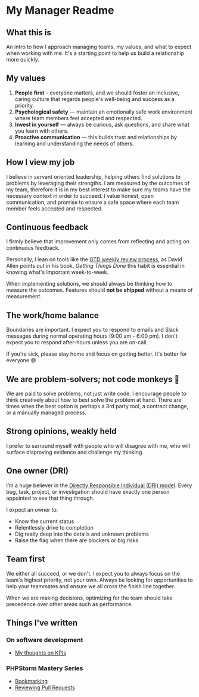 # My Manager Readme

## What this is
An intro to how I approach managing teams, my values, and what to expect when working with me. It's a starting point to help us build a relationship more quickly.

## My values
1. **People first** – everyone matters, and we should foster an inclusive, caring culture that regards people's well-being and success as a priority.
2. **Psychological safety** — maintain an emotionally safe work environment where team members feel accepted and respected.
3. **Invest in yourself** — always be curious, ask questions, and share what you learn with others.
4. **Proactive communication** — this builds trust and relationships by learning and understanding the needs of others.

## How I view my job

I believe in servant oriented leadership, helping others find solutions to problems by leveraging their strengths. I am measured by the outcomes of my team, therefore it is in my best interest to make sure my teams have the necessary context in order to succeed. I value honest, open communication, and promise to ensure a safe space where each team member feels accepted and respected.

## Continuous feedback
I firmly believe that improvement only comes from reflecting and acting on continuous feedback.

Personally, I lean on tools like the [GTD weekly review process](https://blog.weekdone.com/the-weekly-review-the-ultimate-guide-for-getting-things-done/), as David Allen points out in his book, *Getting Things Done* this habit is essential in knowing what's important week-to-week.

When implementing solutions, we should always be thinking how to measure the outcomes. Features should **not be shipped** without a means of measurement.

## The work/home balance
Boundaries are important. I expect you to respond to emails and Slack messages during normal operating hours (9:00 am - 6:00 pm). I don't expect you to respond after-hours unless you are on-call.

If you're sick, please stay home and focus on getting better. It's better for everyone 😄

## We are problem-solvers; not code monkeys 🙈

We are paid to solve problems, not just write code. I encourage people to think creatively about how to best solve the problem at hand. There are times when the best option is perhaps a 3rd party tool, a contract change, or a manually managed process.

## Strong opinions, weakly held
I prefer to surround myself with people who will disagree with me, who will surface disproving evidence and challenge my thinking.

## One owner (DRI)
I’m a huge believer in the [Directly Responsible Individual (DRI) model](https://about.gitlab.com/handbook/people-group/directly-responsible-individuals/). Every bug, task, project, or investigation should have exactly one person appointed to see that thing through.

I expect an owner to:

- Know the current status
- Relentlessly drive to completion
- Dig really deep into the details and unknown problems
- Raise the flag when there are blockers or big risks

## Team first
We either all succeed, or we don't. I expect you to always focus on the team's highest priority, not your own. Always be looking for opportunities to help your teammates and ensure we all cross the finish line together.

When we are making decisions, optimizing for the team should take precedence over other areas such as performance.

## Things I've written

### On software development
* [My thoughts on KPIs](https://www.notion.so/My-thoughts-on-KPIs-f5bc4dcba93c47baa8bdfa25ed5d52b4)

### PHPStorm Mastery Series
* [Bookmarking](https://www.notion.so/Bookmarking-205956c900c1433789d5c7eb1ec5a281)
* [Reviewing Pull Requests](https://www.notion.so/Reviewing-Pull-Requests-74b1c151f7694a7e93fdd3f9ce621f2f)

